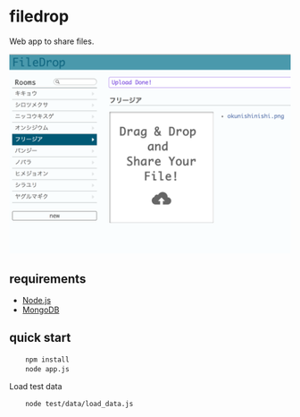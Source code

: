 filedrop
======

Web app to share files.

![capture](doc/img/capture.png "capture")


requirements
------
+ [Node.js](http://nodejs.org/)
+ [MongoDB](http://www.mongodb.org/)


quick start
------
```bash
    npm install
    node app.js
```

Load test data
```bash
    node test/data/load_data.js 
```